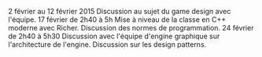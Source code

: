 2 février au 12 février 2015
  Discussion au sujet du game design avec l'équipe.
17 février de 2h40 à 5h
  Mise à niveau de la classe en C++ moderne avec Richer.
  Discussion des normes de programmation.
24 février de 2h40 à 5h30
  Discussion avec l'équipe d'engine graphique sur l'architecture de l'engine.
  Discussion sur les design patterns.
